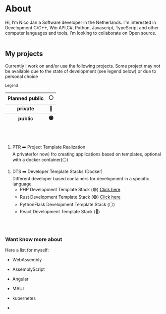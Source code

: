 # About 
Hi, I’m Nico Jan a Software developer in the Netherlands. I’m interested in Development C/C++, Win API,C#, Python, Javascript, TypeScript and other computer languages and tools. I’m looking to collaborate on Open source.
<br><br>

## My projects
Currently I work on and/or use the following projects. Some project may not be available due to the state of development (see legend below) or due to personal choice

<sub>Legend</sub>
<table>
    <thead>                
        <tr>  <th>Planned public</th><th>⚪</th>  </tr>
        <tr>  <th>private</th><th>🔴</th>  </tr>        
        <tr>  <th>public</th> <th>🟢</th>  </tr>
    </thead>    
</table><br><br>




1. PTR ➡️ Project Template Realization<br>
  A private(for now) fro creating applications based on templates, optional with a docker container(⚪)<br>
  <!-- [Click here](https://www.google.com) <br><br> -->
1. DTS ➡️ Developer Template Stacks (Docker) <br>
  Different developer based containers for development in a specific language
   * PHP Development Template Stack (🟢) [Click here](https://nicojane.github.io/PHP-Development-Template-Stack/)
   * Rust Development Template Stack (🟢) [Click here](https://nicojane.github.io/Rust-Development-Template-Stack/)
   * PythonFlask Development Template Stack  (⚪)
   * React Development Template Stack  (🔴)




<br><br>
### Want know more about
Here a list for myself:
- WebAssembly
- AssemblyScript
- Angular
- MAUI
- kubernetes
  
- 
<!--- 
- 📫 How to reach me at Nico2993ee@live.nl

-  <a href="https://gist.github.com/NicoJanE/c4433a9836ff5da1a8900e27f8614546">Something</a>  
-->

<!---
NicoJanE/NicoJanE is a ✨ special ✨ repository because its `README.md` (this file) appears on your GitHub profile.
You can click the Preview link to take a look at your changes.
--->
